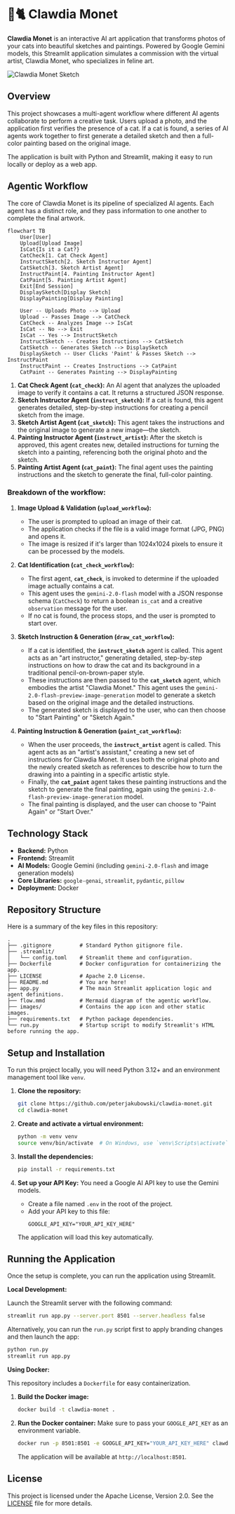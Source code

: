 # 🎨🐈 Clawdia Monet

**Clawdia Monet** is an interactive AI art application that transforms photos of your cats into beautiful sketches and paintings. Powered by Google Gemini models, this Streamlit application simulates a commission with the virtual artist, Clawdia Monet, who specializes in feline art.

![Clawdia Monet Sketch](images/sketch.jpg)

## Overview

This project showcases a multi-agent workflow where different AI agents collaborate to perform a creative task. Users upload a photo, and the application first verifies the presence of a cat. If a cat is found, a series of AI agents work together to first generate a detailed sketch and then a full-color painting based on the original image.

The application is built with Python and Streamlit, making it easy to run locally or deploy as a web app.

## Agentic Workflow

The core of Clawdia Monet is its pipeline of specialized AI agents. Each agent has a distinct role, and they pass information to one another to complete the final artwork.

```mermaid
flowchart TB
    User[User]
    Upload[Upload Image]
    IsCat{Is it a Cat?}
    CatCheck[1. Cat Check Agent]
    InstructSketch[2. Sketch Instructor Agent]
    CatSketch[3. Sketch Artist Agent]
    InstructPaint[4. Painting Instructor Agent]
    CatPaint[5. Painting Artist Agent]
    Exit[End Session]
    DisplaySketch[Display Sketch]
    DisplayPainting[Display Painting]

    User -- Uploads Photo --> Upload
    Upload -- Passes Image --> CatCheck
    CatCheck -- Analyzes Image --> IsCat
    IsCat -- No --> Exit
    IsCat -- Yes --> InstructSketch
    InstructSketch -- Creates Instructions --> CatSketch
    CatSketch -- Generates Sketch --> DisplaySketch
    DisplaySketch -- User Clicks 'Paint' & Passes Sketch --> InstructPaint
    InstructPaint -- Creates Instructions --> CatPaint
    CatPaint -- Generates Painting --> DisplayPainting
```

1.  **Cat Check Agent (`cat_check`):** An AI agent that analyzes the uploaded image to verify it contains a cat. It returns a structured JSON response.
2.  **Sketch Instructor Agent (`instruct_sketch`):** If a cat is found, this agent generates detailed, step-by-step instructions for creating a pencil sketch from the image.
3.  **Sketch Artist Agent (`cat_sketch`):** This agent takes the instructions and the original image to generate a new image—the sketch.
4.  **Painting Instructor Agent (`instruct_artist`):** After the sketch is approved, this agent creates new, detailed instructions for turning the sketch into a painting, referencing both the original photo and the sketch.
5.  **Painting Artist Agent (`cat_paint`):** The final agent uses the painting instructions and the sketch to generate the final, full-color painting.

### Breakdown of the workflow:

1.  **Image Upload & Validation (`upload_workflow`):**

      * The user is prompted to upload an image of their cat.
      * The application checks if the file is a valid image format (JPG, PNG) and opens it.
      * The image is resized if it's larger than 1024x1024 pixels to ensure it can be processed by the models.

2.  **Cat Identification (`cat_check_workflow`):**

      * The first agent, **`cat_check`**, is invoked to determine if the uploaded image actually contains a cat.
      * This agent uses the `gemini-2.0-flash` model with a JSON response schema (`CatCheck`) to return a boolean `is_cat` and a creative `observation` message for the user.
      * If no cat is found, the process stops, and the user is prompted to start over.

3.  **Sketch Instruction & Generation (`draw_cat_workflow`):**

      * If a cat is identified, the **`instruct_sketch`** agent is called. This agent acts as an "art instructor," generating detailed, step-by-step instructions on how to draw the cat and its background in a traditional pencil-on-brown-paper style.
      * These instructions are then passed to the **`cat_sketch`** agent, which embodies the artist "Clawdia Monet." This agent uses the `gemini-2.0-flash-preview-image-generation` model to generate a sketch based on the original image and the detailed instructions.
      * The generated sketch is displayed to the user, who can then choose to "Start Painting" or "Sketch Again."

4.  **Painting Instruction & Generation (`paint_cat_workflow`):**

      * When the user proceeds, the **`instruct_artist`** agent is called. This agent acts as an "artist's assistant," creating a new set of instructions for Clawdia Monet. It uses both the original photo and the newly created sketch as references to describe how to turn the drawing into a painting in a specific artistic style.
      * Finally, the **`cat_paint`** agent takes these painting instructions and the sketch to generate the final painting, again using the `gemini-2.0-flash-preview-image-generation` model.
      * The final painting is displayed, and the user can choose to "Paint Again" or "Start Over."
    
## Technology Stack

  - **Backend:** Python
  - **Frontend:** Streamlit
  - **AI Models:** Google Gemini (including `gemini-2.0-flash` and image generation models)
  - **Core Libraries:** `google-genai`, `streamlit`, `pydantic`, `pillow`
  - **Deployment:** Docker

## Repository Structure

Here is a summary of the key files in this repository:

```
.
├── .gitignore         # Standard Python gitignore file.
├── .streamlit/
│   └── config.toml    # Streamlit theme and configuration.
├── Dockerfile         # Docker configuration for containerizing the app.
├── LICENSE            # Apache 2.0 License.
├── README.md          # You are here!
├── app.py             # The main Streamlit application logic and agent definitions.
├── flow.mmd           # Mermaid diagram of the agentic workflow.
├── images/            # Contains the app icon and other static images.
├── requirements.txt   # Python package dependencies.
└── run.py             # Startup script to modify Streamlit's HTML before running the app.
```

## Setup and Installation

To run this project locally, you will need Python 3.12+ and an environment management tool like `venv`.

1.  **Clone the repository:**

    ```bash
    git clone https://github.com/peterjakubowski/clawdia-monet.git
    cd clawdia-monet
    ```

2.  **Create and activate a virtual environment:**

    ```bash
    python -m venv venv
    source venv/bin/activate  # On Windows, use `venv\Scripts\activate`
    ```

3.  **Install the dependencies:**

    ```bash
    pip install -r requirements.txt
    ```

4.  **Set up your API Key:**
    You need a Google AI API key to use the Gemini models.

      - Create a file named `.env` in the root of the project.
      - Add your API key to this file:
        ```
        GOOGLE_API_KEY="YOUR_API_KEY_HERE"
        ```

    The application will load this key automatically.

## Running the Application

Once the setup is complete, you can run the application using Streamlit.

**Local Development:**

Launch the Streamlit server with the following command:

```bash
streamlit run app.py --server.port 8501 --server.headless false
```

Alternatively, you can run the `run.py` script first to apply branding changes and then launch the app:

```bash
python run.py
streamlit run app.py
```

**Using Docker:**

This repository includes a `Dockerfile` for easy containerization.

1.  **Build the Docker image:**

    ```bash
    docker build -t clawdia-monet .
    ```

2.  **Run the Docker container:**
    Make sure to pass your `GOOGLE_API_KEY` as an environment variable.

    ```bash
    docker run -p 8501:8501 -e GOOGLE_API_KEY="YOUR_API_KEY_HERE" clawdia-monet
    ```

    The application will be available at `http://localhost:8501`.

## License

This project is licensed under the Apache License, Version 2.0. See the [LICENSE](LICENSE) file for more details.